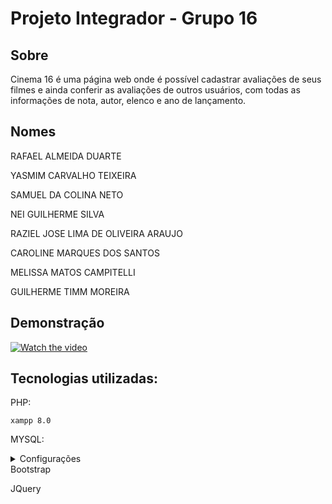 # Projeto Integrador - Grupo 16


## Sobre 

Cinema 16 é uma página web onde é possível cadastrar avaliações de seus filmes e ainda conferir as avaliações de outros usuários, com todas as informações de nota, autor, elenco e ano de lançamento.

## Nomes

 RAFAEL ALMEIDA DUARTE
 
 YASMIM CARVALHO TEIXEIRA

 SAMUEL DA COLINA NETO

 NEI GUILHERME SILVA

 RAZIEL JOSE LIMA DE OLIVEIRA ARAUJO

 CAROLINE MARQUES DOS SANTOS

 MELISSA MATOS CAMPITELLI

 GUILHERME TIMM MOREIRA

## Demonstração

[![Watch the video](./Cinema16.png)](https://www.youtube.com/watch?v=cpxUkrssLGI)


## Tecnologias utilizadas:
PHP:

    xampp 8.0
    
MYSQL:
    <details> 
    <summary>Configurações</summary>
    admin:
    username:
    password:
</details> 
Bootstrap

JQuery
